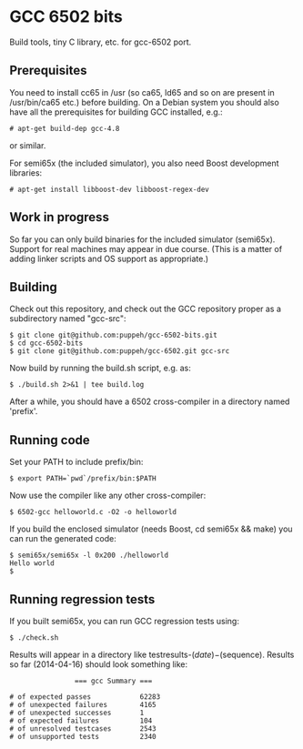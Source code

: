 GCC 6502 bits
=============

Build tools, tiny C library, etc. for gcc-6502 port.

Prerequisites
-------------

You need to install cc65 in /usr (so ca65, ld65 and so on are present in /usr/bin/ca65 etc.) before building. On a
Debian system you should also have all the prerequisites for building GCC installed, e.g.:

    # apt-get build-dep gcc-4.8

or similar.

For semi65x (the included simulator), you also need Boost development libraries:

    # apt-get install libboost-dev libboost-regex-dev

Work in progress
----------------

So far you can only build binaries for the included simulator (semi65x). Support for real machines may appear in due
course. (This is a matter of adding linker scripts and OS support as appropriate.)

Building
--------

Check out this repository, and check out the GCC repository proper as a subdirectory named "gcc-src":

    $ git clone git@github.com:puppeh/gcc-6502-bits.git
    $ cd gcc-6502-bits
    $ git clone git@github.com:puppeh/gcc-6502.git gcc-src

Now build by running the build.sh script, e.g. as:

    $ ./build.sh 2>&1 | tee build.log

After a while, you should have a 6502 cross-compiler in a directory named 'prefix'.

Running code
------------

Set your PATH to include prefix/bin:

    $ export PATH=`pwd`/prefix/bin:$PATH

Now use the compiler like any other cross-compiler:

    $ 6502-gcc helloworld.c -O2 -o helloworld

If you build the enclosed simulator (needs Boost, cd semi65x && make) you can run the generated code:

    $ semi65x/semi65x -l 0x200 ./helloworld
    Hello world
    $

Running regression tests
------------------------

If you built semi65x, you can run GCC regression tests using:

    $ ./check.sh

Results will appear in a directory like testresults-$(date)-$(sequence). Results so far (2014-04-16) should look something like:

```
                === gcc Summary ===

# of expected passes            62283
# of unexpected failures        4165
# of unexpected successes       1
# of expected failures          104
# of unresolved testcases       2543
# of unsupported tests          2340
```

